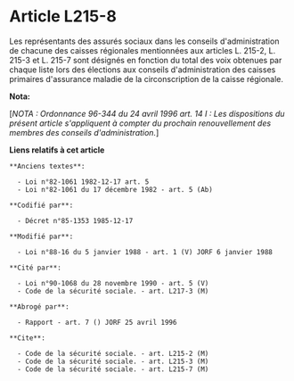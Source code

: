 # Article L215-8

Les représentants des assurés sociaux dans les conseils d'administration de chacune des caisses régionales mentionnées aux
articles L. 215-2, L. 215-3 et L. 215-7 sont désignés en fonction du total des voix obtenues par chaque liste lors des
élections aux conseils d'administration des caisses primaires d'assurance maladie de la circonscription de la caisse
régionale.

**Nota:**

[*NOTA : Ordonnance 96-344 du 24 avril 1996 art. 14 I : Les dispositions du présent article s'appliquent à compter du
prochain renouvellement des membres des conseils d'administration.*]

**Liens relatifs à cet article**

	**Anciens textes**:

	  - Loi n°82-1061 1982-12-17 art. 5
	  - Loi n°82-1061 du 17 décembre 1982 - art. 5 (Ab)

	**Codifié par**:

	  - Décret n°85-1353 1985-12-17

	**Modifié par**:

	  - Loi n°88-16 du 5 janvier 1988 - art. 1 (V) JORF 6 janvier 1988

	**Cité par**:

	  - Loi n°90-1068 du 28 novembre 1990 - art. 5 (V)
	  - Code de la sécurité sociale. - art. L217-3 (M)

	**Abrogé par**:

	  - Rapport - art. 7 () JORF 25 avril 1996

	**Cite**:

	  - Code de la sécurité sociale. - art. L215-2 (M)
	  - Code de la sécurité sociale. - art. L215-3 (M)
	  - Code de la sécurité sociale. - art. L215-7 (M)
